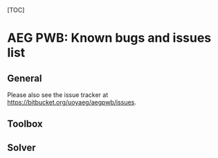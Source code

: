 
[TOC]

# AEG PWB: Known bugs and issues list

## General

Please also see the issue tracker at <https://bitbucket.org/uoyaeg/aegpwb/issues>.

## Toolbox


## Solver

